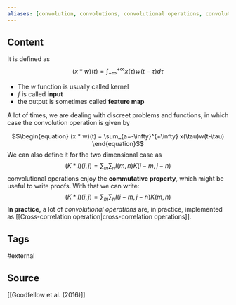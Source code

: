 ```yaml
---
aliases: [convolution, convolutions, convolutional operations, convolutional op, convolutional ops, conv op, conv ops]
---
```

## Content
It is defined as
$$\begin{equation}
(x * w)(t) = \int_{-\infty}^{+\infty} x(\tau)w(t-\tau) d\tau
\end{equation}$$
* The $w$ function is usually called kernel
* $f$ is called **input**
* the output is sometimes called **feature map**

A lot of times, we are dealing with discreet problems and functions, in which case the convolution operation is given by

$$\begin{equation}
(x * w)(t) = \sum_{a=-\infty}^{+\infty} x(\tau)w(t-\tau)
\end{equation}$$
We can also define it for the two dimensional case as
$$\begin{equation}
(K * I)(i,j) = \sum_m \sum_n I(m,n)K(i-m,j-n)
\end{equation}$$
convolutional operations enjoy the **commutative property**, which might be useful to write proofs. With that we can write: 
$$\begin{equation}
(K * I)(i,j) = \sum_m \sum_n I(i-m,j-n)K(m,n)
\end{equation}$$
**In practice,** a lot of *convolutional operations* are, in practice, implemented as [[Cross-correlation operation|cross-correlation operations]].

## Tags
#external 

## Source
[[Goodfellow et al. (2016)]]



